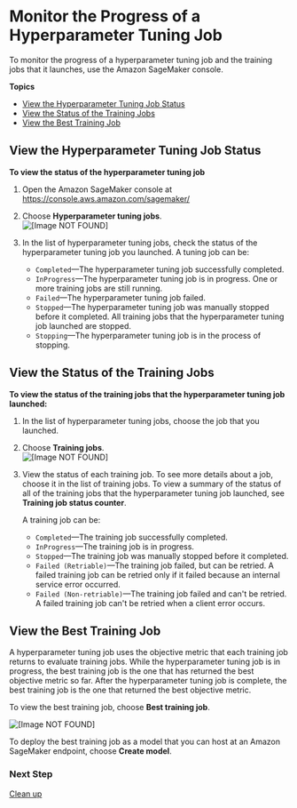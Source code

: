 # Monitor the Progress of a Hyperparameter Tuning Job<a name="automatic-model-tuning-monitor"></a>

To monitor the progress of a hyperparameter tuning job and the training jobs that it launches, use the Amazon SageMaker console\.

**Topics**
+ [View the Hyperparameter Tuning Job Status](#automatic-model-tuning-monitor-tuning)
+ [View the Status of the Training Jobs](#automatic-model-tuning-monitor-training)
+ [View the Best Training Job](#automatic-model-tuning-best-training-job)

## View the Hyperparameter Tuning Job Status<a name="automatic-model-tuning-monitor-tuning"></a>

**To view the status of the hyperparameter tuning job**

1. Open the Amazon SageMaker console at [https://console\.aws\.amazon\.com/sagemaker/](https://console.aws.amazon.com/sagemaker/)

1. Choose **Hyperparameter tuning jobs**\.  
![\[Image NOT FOUND\]](http://docs.aws.amazon.com/sagemaker/latest/dg/images/console-tuning-jobs.png)

1. In the list of hyperparameter tuning jobs, check the status of the hyperparameter tuning job you launched\. A tuning job can be:
   + `Completed`—The hyperparameter tuning job successfully completed\.
   + `InProgress`—The hyperparameter tuning job is in progress\. One or more training jobs are still running\.
   + `Failed`—The hyperparameter tuning job failed\.
   + `Stopped`—The hyperparameter tuning job was manually stopped before it completed\. All training jobs that the hyperparameter tuning job launched are stopped\.
   + `Stopping`—The hyperparameter tuning job is in the process of stopping\.

## View the Status of the Training Jobs<a name="automatic-model-tuning-monitor-training"></a>

**To view the status of the training jobs that the hyperparameter tuning job launched:**

1. In the list of hyperparameter tuning jobs, choose the job that you launched\.

1. Choose **Training jobs**\.  
![\[Image NOT FOUND\]](http://docs.aws.amazon.com/sagemaker/latest/dg/images/hyperparameter-training-jobs.png)

1. View the status of each training job\. To see more details about a job, choose it in the list of training jobs\. To view a summary of the status of all of the training jobs that the hyperparameter tuning job launched, see **Training job status counter**\.

   A training job can be:
   + `Completed`—The training job successfully completed\.
   + `InProgress`—The training job is in progress\.
   + `Stopped`—The training job was manually stopped before it completed\.
   + `Failed (Retriable)`—The training job failed, but can be retried\. A failed training job can be retried only if it failed because an internal service error occurred\.
   + `Failed (Non-retriable)`—The training job failed and can't be retried\. A failed training job can't be retried when a client error occurs\.

## View the Best Training Job<a name="automatic-model-tuning-best-training-job"></a>

A hyperparameter tuning job uses the objective metric that each training job returns to evaluate training jobs\. While the hyperparameter tuning job is in progress, the best training job is the one that has returned the best objective metric so far\. After the hyperparameter tuning job is complete, the best training job is the one that returned the best objective metric\.

To view the best training job, choose **Best training job**\.

![\[Image NOT FOUND\]](http://docs.aws.amazon.com/sagemaker/latest/dg/images/best-training-job.png)

To deploy the best training job as a model that you can host at an Amazon SageMaker endpoint, choose **Create model**\.

### Next Step<a name="automatic-model-tuning-ex-next-cleanup"></a>

[Clean up](automatic-model-tuning-ex-cleanup.md)
